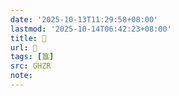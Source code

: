 ```yaml
---
date: '2025-10-13T11:29:58+08:00'
lastmod: '2025-10-14T06:42:23+08:00'
title: 󰣷
url: 󰣷
tags: [簋]
src: GHZR
note:
---
```

